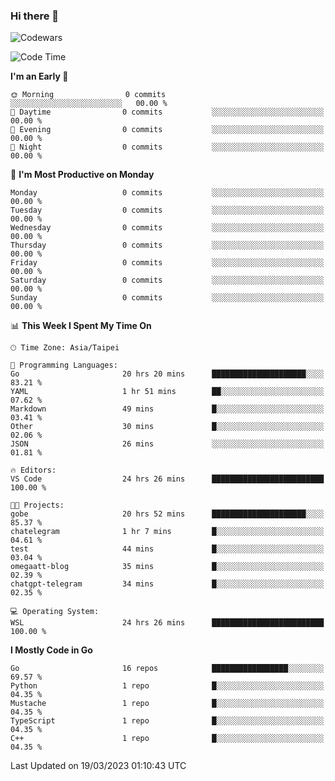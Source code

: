 ### Hi there 👋

![Codewars](https://www.codewars.com/users/omegaatt36/badges/small)

<!--START_SECTION:waka-->
![Code Time](http://img.shields.io/badge/Code%20Time-964%20hrs%2050%20mins-blue)

**I'm an Early 🐤** 

```text
🌞 Morning                0 commits           ░░░░░░░░░░░░░░░░░░░░░░░░░   00.00 % 
🌆 Daytime                0 commits           ░░░░░░░░░░░░░░░░░░░░░░░░░   00.00 % 
🌃 Evening                0 commits           ░░░░░░░░░░░░░░░░░░░░░░░░░   00.00 % 
🌙 Night                  0 commits           ░░░░░░░░░░░░░░░░░░░░░░░░░   00.00 % 
```
📅 **I'm Most Productive on Monday** 

```text
Monday                   0 commits           ░░░░░░░░░░░░░░░░░░░░░░░░░   00.00 % 
Tuesday                  0 commits           ░░░░░░░░░░░░░░░░░░░░░░░░░   00.00 % 
Wednesday                0 commits           ░░░░░░░░░░░░░░░░░░░░░░░░░   00.00 % 
Thursday                 0 commits           ░░░░░░░░░░░░░░░░░░░░░░░░░   00.00 % 
Friday                   0 commits           ░░░░░░░░░░░░░░░░░░░░░░░░░   00.00 % 
Saturday                 0 commits           ░░░░░░░░░░░░░░░░░░░░░░░░░   00.00 % 
Sunday                   0 commits           ░░░░░░░░░░░░░░░░░░░░░░░░░   00.00 % 
```


📊 **This Week I Spent My Time On** 

```text
🕑︎ Time Zone: Asia/Taipei

💬 Programming Languages: 
Go                       20 hrs 20 mins      █████████████████████░░░░   83.21 % 
YAML                     1 hr 51 mins        ██░░░░░░░░░░░░░░░░░░░░░░░   07.62 % 
Markdown                 49 mins             █░░░░░░░░░░░░░░░░░░░░░░░░   03.41 % 
Other                    30 mins             █░░░░░░░░░░░░░░░░░░░░░░░░   02.06 % 
JSON                     26 mins             ░░░░░░░░░░░░░░░░░░░░░░░░░   01.81 % 

🔥 Editors: 
VS Code                  24 hrs 26 mins      █████████████████████████   100.00 % 

🐱‍💻 Projects: 
gobe                     20 hrs 52 mins      █████████████████████░░░░   85.37 % 
chatelegram              1 hr 7 mins         █░░░░░░░░░░░░░░░░░░░░░░░░   04.61 % 
test                     44 mins             █░░░░░░░░░░░░░░░░░░░░░░░░   03.04 % 
omegaatt-blog            35 mins             █░░░░░░░░░░░░░░░░░░░░░░░░   02.39 % 
chatgpt-telegram         34 mins             █░░░░░░░░░░░░░░░░░░░░░░░░   02.35 % 

💻 Operating System: 
WSL                      24 hrs 26 mins      █████████████████████████   100.00 % 
```

**I Mostly Code in Go** 

```text
Go                       16 repos            █████████████████░░░░░░░░   69.57 % 
Python                   1 repo              █░░░░░░░░░░░░░░░░░░░░░░░░   04.35 % 
Mustache                 1 repo              █░░░░░░░░░░░░░░░░░░░░░░░░   04.35 % 
TypeScript               1 repo              █░░░░░░░░░░░░░░░░░░░░░░░░   04.35 % 
C++                      1 repo              █░░░░░░░░░░░░░░░░░░░░░░░░   04.35 % 
```




 Last Updated on 19/03/2023 01:10:43 UTC
<!--END_SECTION:waka-->

<!--
**omegaatt36/omegaatt36** is a ✨ _special_ ✨ repository because its `README.md` (this file) appears on your GitHub profile.

Here are some ideas to get you started:

- 🔭 I’m currently working on ...
- 🌱 I’m currently learning ...
- 👯 I’m looking to collaborate on ...
- 🤔 I’m looking for help with ...
- 💬 Ask me about ...
- 📫 How to reach me: ...
- 😄 Pronouns: ...
- ⚡ Fun fact: ...
-->
